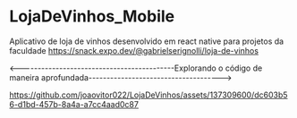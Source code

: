 # LojaDeVinhos_Mobile
Aplicativo de loja de vinhos desenvolvido em react native para projetos da faculdade
https://snack.expo.dev/@gabrielserignolli/loja-de-vinhos

  <-------------------------------------------Explorando o código de maneira aprofundada------------------------------------->


https://github.com/joaovitor022/LojaDeVinhos/assets/137309600/dc603b56-d1bd-457b-8a4a-a7cc4aad0c87









